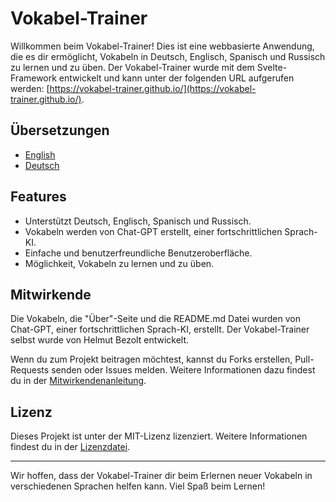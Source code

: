 # Vokabel-Trainer

Willkommen beim Vokabel-Trainer! Dies ist eine webbasierte Anwendung, die es dir ermöglicht, Vokabeln in Deutsch, Englisch, Spanisch und Russisch zu lernen und zu üben. Der Vokabel-Trainer wurde mit dem Svelte-Framework entwickelt und kann unter der folgenden URL aufgerufen werden: [https://vokabel-trainer.github.io/](https://vokabel-trainer.github.io/).

## Übersetzungen

- [English](README.md)
- [Deutsch](docs/README_de.md)

## Features

- Unterstützt Deutsch, Englisch, Spanisch und Russisch.
- Vokabeln werden von Chat-GPT erstellt, einer fortschrittlichen Sprach-KI.
- Einfache und benutzerfreundliche Benutzeroberfläche.
- Möglichkeit, Vokabeln zu lernen und zu üben.

## Mitwirkende
Die Vokabeln, die "Über"-Seite und die README.md Datei wurden von Chat-GPT, einer fortschrittlichen Sprach-KI, erstellt. Der Vokabel-Trainer selbst wurde von Helmut Bezolt entwickelt.

Wenn du zum Projekt beitragen möchtest, kannst du Forks erstellen, Pull-Requests senden oder Issues melden. Weitere Informationen dazu findest du in der [Mitwirkendenanleitung](CONTRIBUTING.md).

## Lizenz

Dieses Projekt ist unter der MIT-Lizenz lizenziert. Weitere Informationen findest du in der [Lizenzdatei](LICENSE.md).

---

Wir hoffen, dass der Vokabel-Trainer dir beim Erlernen neuer Vokabeln in verschiedenen Sprachen helfen kann. Viel Spaß beim Lernen!
